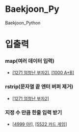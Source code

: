 # Baekjoon_Py
Baekjoon_Python

# 입출력
### map(여러 데이터 입력)
- [[1271 엄청난 부자2]](https://github.com/jsk890/Baekjoon_Py/blob/main/Bronze/1271.py),
[[1000 A+B]](https://github.com/jsk890/Baekjoon_Py/blob/main/Bronze/1000.py)

### rstrip(문자열 끝 엔터 버퍼 제거)
- [[1271 엄청난 부자2]](https://github.com/jsk890/Baekjoon_Py/blob/main/Bronze/1271.py)

### 지정 수 만큼 한줄 입력 받기
- [[4999 아!]](https://github.com/jsk890/Baekjoon_Py/blob/main/Bronze/4999.py),
[[5522 카드 게임]](https://github.com/jsk890/Baekjoon_Py/blob/main/Bronze/5522.py)
